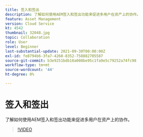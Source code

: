 ```yaml
---
title: 签入和签出
description: 了解如何使用AEM签入和签出功能来促进多用户在资产上的协作。
feature: Asset Management
version: Cloud Service
kt: 4542
thumbnail: 32048.jpg
topic: Collaboration
role: User
level: Beginner
last-substantial-update: 2021-09-30T00:00:00Z
exl-id: fe8794b6-3fa7-4268-8352-758882705587
source-git-commit: b3e9251bdb18a008be95c1fa9e5c79252a74fc98
workflow-type: tm+mt
source-wordcount: '44'
ht-degree: 0%

---
```


# 签入和签出

了解如何使用AEM签入和签出功能来促进多用户在资产上的协作。

>[!VIDEO](https://video.tv.adobe.com/v/32048?quality=12&learn=on)
